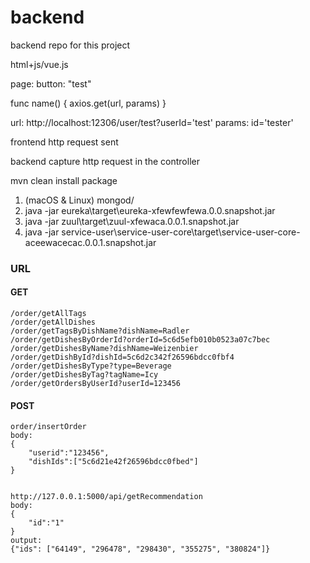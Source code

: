 # backend
backend repo for this project

html+js/vue.js

page: button: "test"

func name() {
	axios.get(url, params)
}

url: http://localhost:12306/user/test?userId='test'
params: id='tester'


frontend http request sent


backend capture http request in the controller



mvn clean install package

1. (macOS & Linux) mongod/
2. java -jar eureka\target\eureka-xfewfewfewa.0.0.snapshot.jar
3. java -jar zuul\target\zuul-xfewaca.0.0.1.snapshot.jar
4. java -jar service-user\service-user-core\target\service-user-core-aceewacecac.0.0.1.snapshot.jar



### URL

#### GET
```
/order/getAllTags
/order/getAllDishes
/order/getTagsByDishName?dishName=Radler
/order/getDishesByOrderId?orderId=5c6d5efb010b0523a07c7bec
/order/getDishesByName?dishName=Weizenbier
/order/getDishById?dishId=5c6d2c342f26596bdcc0fbf4
/order/getDishesByType?type=Beverage
/order/getDishesByTag?tagName=Icy
/order/getOrdersByUserId?userId=123456
```

#### POST 
```
order/insertOrder
body:
{
	"userid":"123456",
	"dishIds":["5c6d21e42f26596bdcc0fbed"]
}


http://127.0.0.1:5000/api/getRecommendation
body:
{
	"id":"1"
}
output:
{"ids": ["64149", "296478", "298430", "355275", "380824"]}

```
